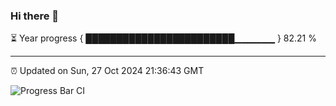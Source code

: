 ### Hi there 👋

⏳ Year progress { ████████████████████████▁▁▁▁▁▁ } 82.21 %

---

⏰ Updated on Sun, 27 Oct 2024 21:36:43 GMT

![Progress Bar CI](https://github.com/IshwaranRudhara/GIT-ACTION/workflows/Progress%20Bar%20CI/badge.svg)
